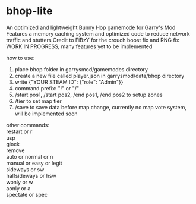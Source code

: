# bhop-lite
An optimized and lightweight Bunny Hop gamemode for Garry's Mod
Features a memory caching system and optimized code to reduce network traffic and stutters
Credit to FiBzY for the crouch boost fix and RNG fix
WORK IN PROGRESS, many features yet to be implemented

how to use:
1. place bhop folder in garrysmod/gamemodes directory
2. create a new file called player.json in garrysmod/data/bhop directory
3. write {"YOUR STEAM ID": {"role": "Admin"}}
4. command prefix: "!" or "/"
5. /start pos1, /start pos2, /end pos1, /end pos2 to setup zones
6. /tier <tier> to set map tier
7. /save to save data before map change, currently no map vote system, will be implemented soon

other commands:<br/>
restart or r<br/>
usp<br/>
glock<br/>
remove<br/>
auto or normal or n<br/>
manual or easy or legit<br/>
sideways or sw<br/>
halfsideways or hsw<br/>
wonly or w<br/>
aonly or a<br/>
spectate or spec

